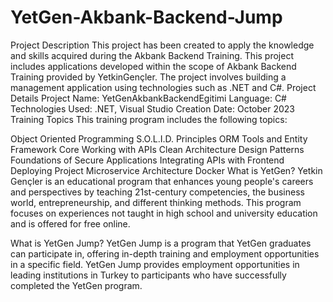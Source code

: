 # YetGen-Akbank-Backend-Jump
Project Description
This project has been created to apply the knowledge and skills acquired during the Akbank Backend Training.
This project includes applications developed within the scope of Akbank Backend Training provided by YetkinGençler.
The project involves building a management application using technologies such as .NET and C#.
Project Details
Project Name: YetGenAkbankBackendEgitimi
Language: C#
Technologies Used: .NET, Visual Studio
Creation Date: October 2023
Training Topics
This training program includes the following topics:

Object Oriented Programming
S.O.L.I.D. Principles
ORM Tools and Entity Framework Core
Working with APIs
Clean Architecture
Design Patterns
Foundations of Secure Applications
Integrating APIs with Frontend
Deploying Project
Microservice Architecture
Docker
What is YetGen?
Yetkin Gençler is an educational program that enhances young people's careers and perspectives by teaching 21st-century competencies, the business world, entrepreneurship, and different thinking methods. This program focuses on experiences not taught in high school and university education and is offered for free online.

What is YetGen Jump?
YetGen Jump is a program that YetGen graduates can participate in, offering in-depth training and employment opportunities in a specific field. YetGen Jump provides employment opportunities in leading institutions in Turkey to participants who have successfully completed the YetGen program.
